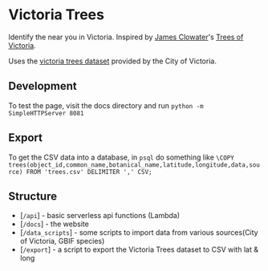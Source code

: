 # Victoria Trees

Identify the near you in Victoria. Inspired by
[James Clowater](http://naturevictoria.com/)'s
[Trees of Victoria](http://treesofvictoria.com/).

Uses the
[victoria trees dataset](http://opendata.victoria.ca/datasets/tree-species)
provided by the City of Victoria.

## Development

To test the page, visit the docs directory and run
`python -m SimpleHTTPServer 8081`

## Export

To get the CSV data into a database, in `psql` do something like
`\COPY trees(object_id,common_name,botanical_name,latitude,longitude,data,source) FROM 'trees.csv' DELIMITER ',' CSV;`

## Structure

- [`/api`] - basic serverless api functions (Lambda)
- [`/docs`] - the website
- [`/data_scripts`] - some scripts to import data from various sources(City of Victoria, GBIF species)
- [`/export`] - a script to export the Victoria Trees dataset to CSV with lat &
  long
